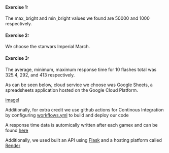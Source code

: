 #### Exercise 1: 
The max_bright and min_bright values we found are 50000 and 1000 respectively.

#### Exercise 2:
We choose the starwars Imperial March.

#### Exercise 3: 
The average, minimum, maximum response time for 10 flashes total was 325.4, 292, and 413 respectively.

As can be seen below, cloud service we choose was Google Sheets, a spreadsheets application hosted on the Google Cloud Platform. 

[imagel](cloudPlatform.png)

Additionally, for extra credit we use github actions for Continous Integration by configuring [workflows.yml](https://github.com/GabeAtBU-ENG/2024-mini-GF-NR/blob/main/assignment/workflow.yml) to build and deploy our code

A response time data is automically written after each gamex and can be found [here](https://docs.google.com/spreadsheets/d/10I4hWM1wM2KadfKFO0Cm7seso-7uP6tUOPUhtQwwiwA/edit?usp=sharing)

Additionally, we used built an API using [Flask](https://flask.palletsprojects.com/en/3.0.x/deploying/) and a hosting platform called [Render](https://render.com/)


